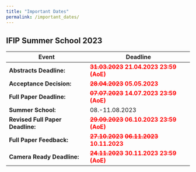 ```yaml
---
title: "Important Dates"
permalink: /important_dates/
---
```


## IFIP Summer School 2023

| Event | Deadline |
| -- | -- |
| **Abstracts Deadline:** | <span style="color: red">**~~31.03.2023~~ 21.04.2023 23:59 (AoE)**</span> |
| **Acceptance Decision:** | <span style="color: red">**~~28.04.2023~~ 05.05.2023**</span> |
| **Full Paper Deadline:** | <span style="color: red">**~~07.07.2023~~ 14.07.2023 23:59 (AoE)**</span> |
| **Summer School:** | 08.-11.08.2023 |
| **Revised Full Paper Deadline:** | <span style="color: red">**~~29.09.2023~~ 06.10.2023 23:59 (AoE)**</span> |
| **Full Paper Feedback:** | <span style="color: red">**~~27.10.2023~~ ~~06.11.2023~~ 10.11.2023**</span> |
| **Camera Ready Deadline:** | <span style="color: red">**~~24.11.2023~~ 30.11.2023 23:59 (AoE)**</span> |

